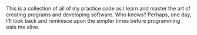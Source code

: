 This is a collection of all of my practice code as I learn and master the art of creating programs and developing software.
Who knows? Perhaps, one day, I'll look back and reminisce upon the simpler times before programming eats me alive.
